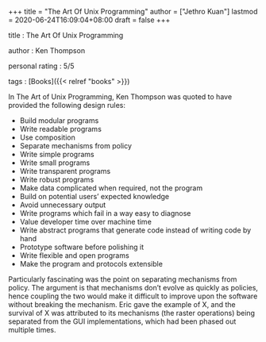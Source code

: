 +++
title = "The Art Of Unix Programming"
author = ["Jethro Kuan"]
lastmod = 2020-06-24T16:09:04+08:00
draft = false
+++

title
: The Art Of Unix Programming

author
: Ken Thompson

personal rating
: 5/5

tags
: [Books]({{< relref "books" >}})

In The Art of Unix Programming, Ken Thompson was quoted to have
provided the following design rules:

- Build modular programs
- Write readable programs
- Use composition
- Separate mechanisms from policy
- Write simple programs
- Write small programs
- Write transparent programs
- Write robust programs
- Make data complicated when required, not the program
- Build on potential users’ expected knowledge
- Avoid unnecessary output
- Write programs which fail in a way easy to diagnose
- Value developer time over machine time
- Write abstract programs that generate code instead of writing code by hand
- Prototype software before polishing it
- Write flexible and open programs
- Make the program and protocols extensible

Particularly fascinating was the point on separating mechanisms from
policy. The argument is that mechanisms don’t evolve as quickly as
policies, hence coupling the two would make it difficult to improve
upon the software without breaking the mechanism. Eric gave the
example of X, and the survival of X was attributed to its mechanisms
(the raster operations) being separated from the GUI implementations,
which had been phased out multiple times.
